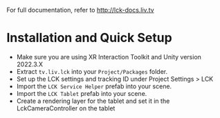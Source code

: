 For full documentation, refer to http://lck-docs.liv.tv 

# Installation and Quick Setup
- Make sure you are using XR Interaction Toolkit and Unity version 2022.3.X
- Extract `tv.liv.lck` into your `Project/Packages` folder.
- Set up the LCK settings and tracking ID under Project Settings > LCK
- Import the `LCK Service Helper` prefab into your scene.
- Import the `LCK Tablet` prefab into your scene.
- Create a rendering layer for the tablet and set it in the LckCameraController on the tablet

